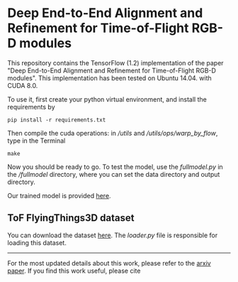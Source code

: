 # Deep End-to-End Alignment and Refinement for Time-of-Flight RGB-D modules

This repository contains the TensorFlow (1.2) implementation of the paper "Deep End-to-End Alignment and Refinement for Time-of-Flight RGB-D modules". This implementation has been tested on Ubuntu 14.04. with CUDA 8.0.

To use it, first create your python virtual environment, and install the requirements by
```
pip install -r requirements.txt
```
Then compile the cuda operations: in _/utils_ and _/utils/ops/warp_by_flow_, type in the Terminal
```
make
```
Now you should be ready to go. To test the model, use the _fullmodel.py_ in the _/fullmodel_ directory, where you can set the data directory and output directory.

Our trained model is provided [here](https://drive.google.com/file/d/1g_189B6AFwXWf0L0RJSsBNjP1Y2tztc5/view?usp=sharing). 

## ToF FlyingThings3D dataset

You can download the dataset [here](https://drive.google.com/open?id=1zfOHZqdTPyZr9QDPSRm-Ru3mUVL4zqbQ). The _loader.py_ file is responsible for loading this dataset. 

-------------------
For the most updated details about this work, please refer to the [arxiv paper](). If you find this work useful, please cite

```


```

